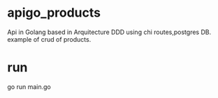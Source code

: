 # apigo_products
Api in Golang based in Arquitecture DDD using chi routes,postgres DB.  example of crud  of products.

 # run 
 go run main.go
 
